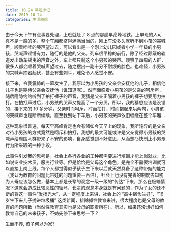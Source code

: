 ```yaml
---
title: 10.24 早班小记
date: 2019-10-24
categories: 生活随想
---
```


由于今天下午有点事要处理，上班就赶了 8 点的那趟早高峰地铁。上早班的人可真不是一般的多，整个车厢都挤得满满当当的，刚上车没多久就听不到小孩的哭喊声，顺着哇哇的哭声望过去，可以看出是一个刚上幼儿园或者小学一年级的小男孩，哭喊声铿锵有力，随行的是他的父亲。列车很平稳的前行，除了经过颠簸的轨道发出动车摇曳的声音之外，车上都只剩这个小男孩的哭声。观察了四周的人群，很多人都会顺着哭喊声望过去，随之摆出一副十分不耐烦的脸色。也难怪，小男孩的哭喊声跌宕起伏，甚至有些刺耳，难免令人感觉不安。

接下来，令我震惊的一幕发生了，我原以为小男孩的父亲会安抚他的儿子，相信他儿子也是期待父亲会安抚他（谁知道呢）。然而面临着小男孩的是父亲的呵斥声，随后隐隐约约听到了拍打裤子的声音，我猜是父亲正隔着小男孩的裤子想要用力拍打。在拍打声过后，小男孩的哭声又提高了一个分贝，所以，我的猜想应该是没错的，接下来的 10 多分钟，父亲时而呵斥，时而拍打，时而抱起来哄两句，小男孩的哭喊声也是断断续续，直至我到站下车后，小男孩的哭声依旧缠绕在整个车厢...

这种现象很普遍，每天早高峰肯定也会有诸如今天早上的现象，我所诧异的是父亲对待小男孩的方式竟然是呵斥和拍打，我想的最大可能或许是父亲觉得小男孩的哭喊声给周围人群带来了不安的影响，自身感觉到不好意思，从而想尽快制止小男孩行为所采取的一种手段。

此事件引发我的思考是，社会上各行各业的工种都需要进行培训才能上岗就业，比如说专业技术员，服务行业等。但是恰恰是父母这个角色，是完全不需要培训就可以直接上岗上线。每个人都觉得似乎孩子生下来以后就天然具备了这种带娃的能力（我认为教育的问题比带娃的问题重要一百倍），社会上也没有完善的制度告知初为人母应该怎么做，基本上都是长辈的观念一级一级的“传达”下来，那么在极端情况下这就会造成比较恶性的循环，长辈的观念本身就是有问题的，作为子女的还不断的将这一事件“发扬光大”，从一定程度上来讲，社会上的 “高中宿舍生娃”、“16岁生下来儿子抛进垃圾桶” 这类新闻，排除掉性教育来讲，很大程度也是父母的教育的问题所致（当然性教育其实也是父母的职责所在）。所以，如果还没想好如何教育自己的未来孩子，不妨先停下来思考一下？

生而不养, 孩子何以为家?